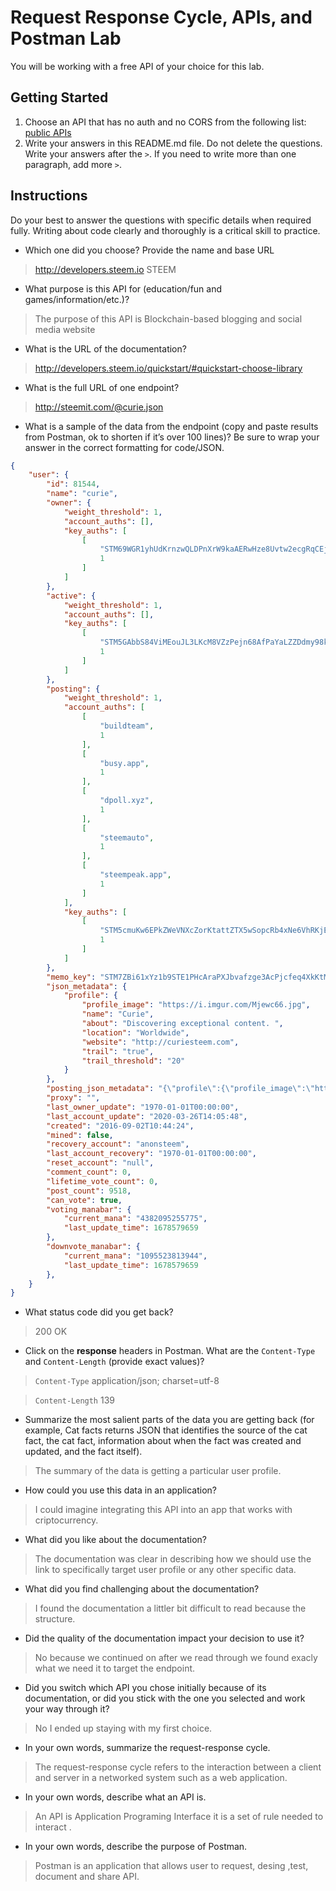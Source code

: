 # Request Response Cycle, APIs, and Postman Lab

You will be working with a free API of your choice for this lab.

## Getting Started

1. Choose an API that has no auth and no CORS from the following list: [public APIs](https://github.com/public-apis/public-apis)
1. Write your answers in this README.md file. Do not delete the questions. Write your answers after the `>`. If you need to write more than one paragraph, add more `>`.

## Instructions

Do your best to answer the questions with specific details when required fully. Writing about code clearly and thoroughly is a critical skill to practice. 

- Which one did you choose? Provide the name and base URL

> http://developers.steem.io STEEM

- What purpose is this API for (education/fun and games/information/etc.)?

> The purpose of this API is Blockchain-based blogging and social media website

- What is the URL of the documentation?

> http://developers.steem.io/quickstart/#quickstart-choose-library

- What is the full URL of one endpoint?

> http://steemit.com/@curie.json

- What is a sample of the data from the endpoint (copy and paste results from Postman, ok to shorten if it’s over 100 lines)? Be sure to wrap your answer in the correct formatting for code/JSON.

```json
{
    "user": {
        "id": 81544,
        "name": "curie",
        "owner": {
            "weight_threshold": 1,
            "account_auths": [],
            "key_auths": [
                [
                    "STM69WGR1yhUdKrnzwQLDPnXrW9kaAERwHze8Uvtw2ecgRqCEjWxT",
                    1
                ]
            ]
        },
        "active": {
            "weight_threshold": 1,
            "account_auths": [],
            "key_auths": [
                [
                    "STM5GAbbS84ViMEouJL3LKcM8VZzPejn68AfPaYaLZZDdmy98kwU5",
                    1
                ]
            ]
        },
        "posting": {
            "weight_threshold": 1,
            "account_auths": [
                [
                    "buildteam",
                    1
                ],
                [
                    "busy.app",
                    1
                ],
                [
                    "dpoll.xyz",
                    1
                ],
                [
                    "steemauto",
                    1
                ],
                [
                    "steempeak.app",
                    1
                ]
            ],
            "key_auths": [
                [
                    "STM5cmuKw6EPkZWeVNXcZorKtattZTX5wSopcRb4xNe6VhRKjETgv",
                    1
                ]
            ]
        },
        "memo_key": "STM7ZBi61xYz1b9STE1PHcAraPXJbvafzge3AcPjcfeq4XkKtM2At",
        "json_metadata": {
            "profile": {
                "profile_image": "https://i.imgur.com/Mjewc66.jpg",
                "name": "Curie",
                "about": "Discovering exceptional content. ",
                "location": "Worldwide",
                "website": "http://curiesteem.com",
                "trail": "true",
                "trail_threshold": "20"
            }
        },
        "posting_json_metadata": "{\"profile\":{\"profile_image\":\"https://i.imgur.com/Mjewc66.jpg\",\"name\":\"Curie\",\"about\":\"Discovering exceptional content. \",\"location\":\"Worldwide\",\"website\":\"http://curiesteem.com\",\"trail\":\"true\",\"trail_threshold\":\"20\"}}",
        "proxy": "",
        "last_owner_update": "1970-01-01T00:00:00",
        "last_account_update": "2020-03-26T14:05:48",
        "created": "2016-09-02T10:44:24",
        "mined": false,
        "recovery_account": "anonsteem",
        "last_account_recovery": "1970-01-01T00:00:00",
        "reset_account": "null",
        "comment_count": 0,
        "lifetime_vote_count": 0,
        "post_count": 9518,
        "can_vote": true,
        "voting_manabar": {
            "current_mana": "4382095255775",
            "last_update_time": 1678579659
        },
        "downvote_manabar": {
            "current_mana": "1095523813944",
            "last_update_time": 1678579659
        },
    }
}

```

- What status code did you get back?

> 200 OK

- Click on the **response** headers in Postman. What are the `Content-Type` and `Content-Length` (provide exact values)?

> `Content-Type` application/json; charset=utf-8

> `Content-Length` 139

- Summarize the most salient parts of the data you are getting back (for example, Cat facts returns JSON that identifies the source of the cat fact, the cat fact, information about when the fact was created and updated, and the fact itself).

> The summary of the data is getting a particular user profile.

- How could you use this data in an application?

> I could imagine integrating this API into an app that works with criptocurrency.

- What did you like about the documentation?

> The documentation was clear in describing how we should use the link to specifically target user profile or any other specific data.

- What did you find challenging about the documentation?

> I found the documentation a littler bit difficult to read because the structure.

- Did the quality of the documentation impact your decision to use it?

> No because we continued on after we read through we found exacly what we need it to target the endpoint.

- Did you switch which API you chose initially because of its documentation, or did you stick with the one you selected and work your way through it?

>No I ended up staying with my first choice.

- In your own words, summarize the request-response cycle.

> The request-response cycle  refers to the interaction between a client and server in a networked system such as a web application.

- In your own words, describe what an API is.

> An API is Application Programing Interface it is a set of rule needed to interact .

- In your own words, describe the purpose of Postman.

> Postman is an application that allows user to request, desing ,test, document and share API.
